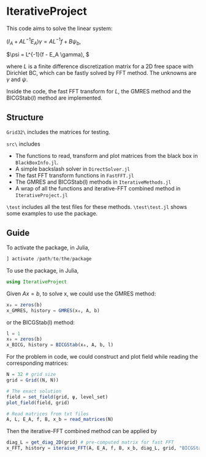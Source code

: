 # IterativeProject

This code aims to solve the linear system:

$(I_A + AL^{-1}E_A)\gamma = AL^{-1}f + B\psi_b,$

$\psi = L^{-1}(f - E_A \gamma),
$

where $L$ is a finite difference discretization matrix for a 2D free space with Dirichlet BC, which can be fastly solved by FFT method. The unknowns are $\gamma$ and $\psi$.

Inside the code, the fast FFT transform for $L$, the GMRES method and the BICGStab($l$) method are implemented.

## Structure

`Grid32\` includes the matrices for testing.

`src\` includes

- The functions to read, transform and plot matrices from the black box in `BlackBoxInfo.jl`.
- A simple backslash solver in `DirectSolver.jl`
- The fast FFT transform functions in `FastFFT.jl`
- The GMRES and BICGStab(l) methods in `IterativeMethods.jl`
- A wrap of all the functions and iterative-FFT combined method in `IterativeProject.jl`

`\test` includes all the test files for these methods. `\test\test.jl` shows some examples to use the package.

## Guide

To activate the package, in Julia,

```julia
] activate /path/to/the/package
```

To use the package, in Julia,

```julia
using IterativeProject
```

Given $Ax = b$, to solve x, we could use the GMRES method:

```julia
x₀ = zeros(b)
x_GMRES, history = GMRES(x₀, A, b)
```

or the BICGStab(l) method:

```julia
l = 1 
x₀ = zeros(b)
x_BICG, history = BICGStab(x₀, A, b, l)
```

For the problem in code, we could construct and plot field while reading the corresponding matrices:

```julia
N = 32 # grid size
grid = Grid((N, N))

# The exact solution
field = set_field(grid, ψ, level_set)
plot_field(field, grid)

# Read matrices from txt files
A, L, E_A, f, B, x_b = read_matrices(N)
```

Then the iterative-FFT combined method can be applied by

```julia
diag_L = get_diag_2D(grid) # pre-computed matrix for fast FFT
x_FFT, history = iteraive_FFT(A, E_A, f, B, x_b, diag_L, grid, "BICGStab", l = 1)
```
